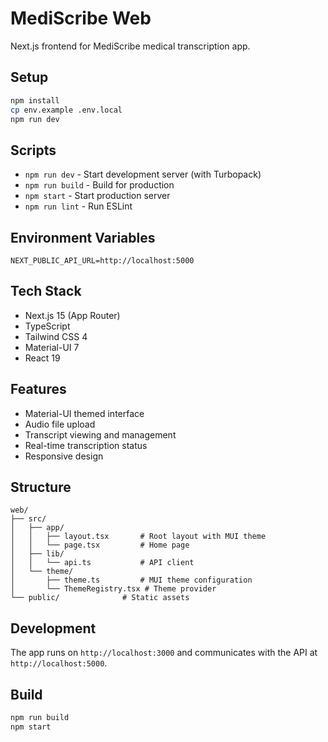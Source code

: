 # MediScribe Web

Next.js frontend for MediScribe medical transcription app.

## Setup

```bash
npm install
cp env.example .env.local
npm run dev
```

## Scripts

- `npm run dev` - Start development server (with Turbopack)
- `npm run build` - Build for production
- `npm start` - Start production server
- `npm run lint` - Run ESLint

## Environment Variables

```
NEXT_PUBLIC_API_URL=http://localhost:5000
```

## Tech Stack

- Next.js 15 (App Router)
- TypeScript
- Tailwind CSS 4
- Material-UI 7
- React 19

## Features

- Material-UI themed interface
- Audio file upload
- Transcript viewing and management
- Real-time transcription status
- Responsive design

## Structure

```
web/
├── src/
│   ├── app/
│   │   ├── layout.tsx       # Root layout with MUI theme
│   │   └── page.tsx         # Home page
│   ├── lib/
│   │   └── api.ts           # API client
│   └── theme/
│       ├── theme.ts         # MUI theme configuration
│       └── ThemeRegistry.tsx # Theme provider
└── public/              # Static assets
```

## Development

The app runs on `http://localhost:3000` and communicates with the API at `http://localhost:5000`.

## Build

```bash
npm run build
npm start
```
